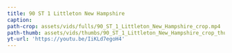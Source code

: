 ```yaml
---
title: 90 ST 1 Littleton New Hampshire
caption:
path-crop: assets/vids/fulls/90_ST_1_Littleton_New_Hampshire_crop.mp4
path-thumb: assets/vids/thumbs/90_ST_1_Littleton_New_Hampshire_crop_thumb.mp4
yt-url: 'https://youtu.be/IiKLd7egoH4'
---
```

